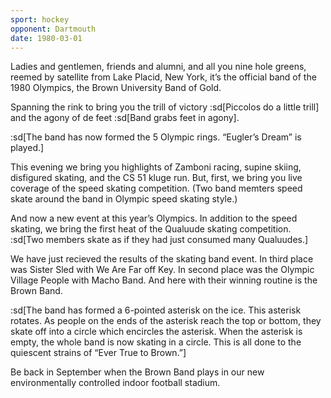 ```yaml
---
sport: hockey
opponent: Dartmouth
date: 1980-03-01
---
```


Ladies and gentlemen, friends and alumni, and all you nine hole greens, reemed by satellite from Lake Placid, New York, it’s the official band of the 1980 Olympics, the Brown University Band of Gold.

Spanning the rink to bring you the trill of victory :sd[Piccolos do a little trill] and the agony of de feet :sd[Band grabs feet in agony].

:sd[The band has now formed the 5 Olympic rings. “Eugler’s Dream” is played.]

This evening we bring you highlights of Zamboni racing, supine skiing, disfigured skating, and the CS 51 kluge run. But, first, we bring you live coverage of the speed skating competition. (Two band memters speed skate around the band in Olympic speed skating style.)

And now a new event at this year’s Olympics. In addition to the speed skating, we bring the first heat of the Qualuude skating competition. :sd[Two members skate as if they had just consumed many Qualuudes.]

We have just recieved the results of the skating band event. In third place was Sister Sled with We Are Far off Key. In second place was the Olympic Village People with Macho Band. And here with their winning routine is the Brown Band.

:sd[The band has formed a 6-pointed asterisk on the ice. This asterisk rotates. As people on the ends of the asterisk reach the top or bottom, they skate off into a circle which encircles the asterisk. When the asterisk is empty, the whole band is now skating in a circle. This is all done to the quiescent strains of “Ever True to Brown.”]

Be back in September when the Brown Band plays in our new environmentally controlled indoor football stadium.
